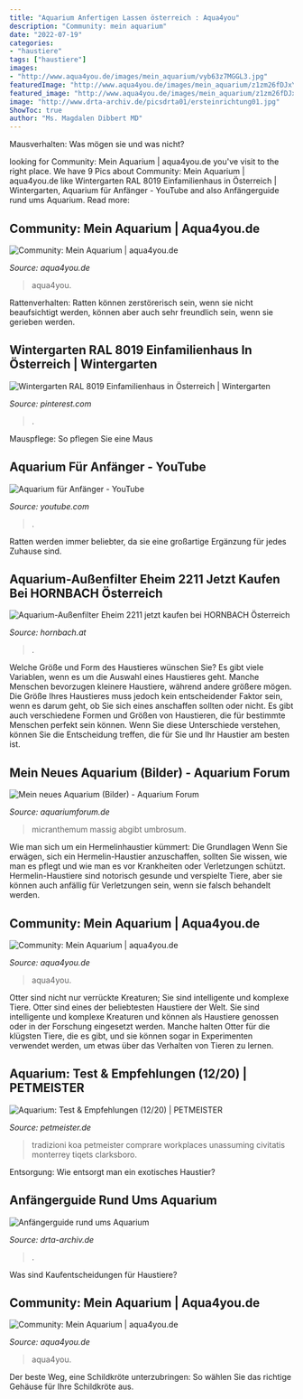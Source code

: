 ```yaml
---
title: "Aquarium Anfertigen Lassen österreich : Aqua4you"
description: "Community: mein aquarium"
date: "2022-07-19"
categories:
- "haustiere"
tags: ["haustiere"]
images:
- "http://www.aqua4you.de/images/mein_aquarium/vyb63z7MGGL3.jpg"
featuredImage: "http://www.aqua4you.de/images/mein_aquarium/z1zm26fDJxYI.jpg"
featured_image: "http://www.aqua4you.de/images/mein_aquarium/z1zm26fDJxYI.jpg"
image: "http://www.drta-archiv.de/picsdrta01/ersteinrichtung01.jpg"
ShowToc: true
author: "Ms. Magdalen Dibbert MD"
---
```



Mausverhalten: Was mögen sie und was nicht?

	

		
looking for Community: Mein Aquarium | aqua4you.de you've visit to the right place. We have 9 Pics about Community: Mein Aquarium | aqua4you.de like Wintergarten RAL 8019 Einfamilienhaus in Österreich | Wintergarten, Aquarium für Anfänger - YouTube and also Anfängerguide rund ums Aquarium. Read more:
		
    
## Community: Mein Aquarium | Aqua4you.de

<img loading=lazy src="http://www.aqua4you.de/images/mein_aquarium/hnO3mRPoHszO.jpg" onerror="this.onerror=null;this.src='https://tse2.mm.bing.net/th?id=OIP.s7W10zvkk2cqiiH3ToQmqgAAAA&amp;pid=15.1';" alt="Community: Mein Aquarium | aqua4you.de">

_Source: aqua4you.de_

>aqua4you. 

	

Rattenverhalten: Ratten können zerstörerisch sein, wenn sie nicht beaufsichtigt werden, können aber auch sehr freundlich sein, wenn sie gerieben werden.

    
## Wintergarten RAL 8019 Einfamilienhaus In Österreich | Wintergarten

<img loading=lazy src="https://i.pinimg.com/originals/91/8f/69/918f695195ebe9c8c3ddb758d29a8780.jpg" onerror="this.onerror=null;this.src='https://tse1.mm.bing.net/th?id=OIP.Duf39Jfv7em0N3zX8mCfXgHaE9&amp;pid=15.1';" alt="Wintergarten RAL 8019 Einfamilienhaus in Österreich | Wintergarten">

_Source: pinterest.com_

>. 

	

Mauspflege: So pflegen Sie eine Maus

    
## Aquarium Für Anfänger - YouTube

<img loading=lazy src="https://i.ytimg.com/vi/COnrcBELGV8/maxresdefault.jpg" onerror="this.onerror=null;this.src='https://tse1.mm.bing.net/th?id=OIP.eLrt5IsUC4OdXLXd4jmXrAHaEK&amp;pid=15.1';" alt="Aquarium für Anfänger - YouTube">

_Source: youtube.com_

>. 

	

Ratten werden immer beliebter, da sie eine großartige Ergänzung für jedes Zuhause sind.

    
## Aquarium-Außenfilter Eheim 2211 Jetzt Kaufen Bei HORNBACH Österreich

<img loading=lazy src="https://cdn.hornbach.at/data/shop/D04/001/780/493/971/16/DV_8_7238571_03_4c_DE_20140225182622.jpg" onerror="this.onerror=null;this.src='https://tse1.mm.bing.net/th?id=OIP.OvveKxyViQisyMkEExFLMQHaF7&amp;pid=15.1';" alt="Aquarium-Außenfilter Eheim 2211 jetzt kaufen bei HORNBACH Österreich">

_Source: hornbach.at_

>. 

	

Welche Größe und Form des Haustieres wünschen Sie?
Es gibt viele Variablen, wenn es um die Auswahl eines Haustieres geht. Manche Menschen bevorzugen kleinere Haustiere, während andere größere mögen. Die Größe Ihres Haustieres muss jedoch kein entscheidender Faktor sein, wenn es darum geht, ob Sie sich eines anschaffen sollten oder nicht. Es gibt auch verschiedene Formen und Größen von Haustieren, die für bestimmte Menschen perfekt sein können. Wenn Sie diese Unterschiede verstehen, können Sie die Entscheidung treffen, die für Sie und Ihr Haustier am besten ist.

    
## Mein Neues Aquarium (Bilder) - Aquarium Forum

<img loading=lazy src="https://image-proxy.forumhome.com/f9d75c4e0cbcb625a37d89a9ee163ec939573d48?url=http:%2F%2Fhoffrath.net%2Fbilder%2Faquarienbau%2Faquarium2.jpg" onerror="this.onerror=null;this.src='https://tse4.mm.bing.net/th?id=OIP.hYmkna2kekBmgUXuuYzdMwHaET&amp;pid=15.1';" alt="Mein neues Aquarium (Bilder) - Aquarium Forum">

_Source: aquariumforum.de_

>micranthemum massig abgibt umbrosum. 

	

Wie man sich um ein Hermelinhaustier kümmert: Die Grundlagen
Wenn Sie erwägen, sich ein Hermelin-Haustier anzuschaffen, sollten Sie wissen, wie man es pflegt und wie man es vor Krankheiten oder Verletzungen schützt. Hermelin-Haustiere sind notorisch gesunde und verspielte Tiere, aber sie können auch anfällig für Verletzungen sein, wenn sie falsch behandelt werden.

    
## Community: Mein Aquarium | Aqua4you.de

<img loading=lazy src="http://www.aqua4you.de/images/mein_aquarium/vyb63z7MGGL3.jpg" onerror="this.onerror=null;this.src='https://tse4.mm.bing.net/th?id=OIP.6i1dupol8_tkafMqJH0ZogHaFj&amp;pid=15.1';" alt="Community: Mein Aquarium | aqua4you.de">

_Source: aqua4you.de_

>aqua4you. 

	

Otter sind nicht nur verrückte Kreaturen; Sie sind intelligente und komplexe Tiere.
Otter sind eines der beliebtesten Haustiere der Welt. Sie sind intelligente und komplexe Kreaturen und können als Haustiere genossen oder in der Forschung eingesetzt werden. Manche halten Otter für die klügsten Tiere, die es gibt, und sie können sogar in Experimenten verwendet werden, um etwas über das Verhalten von Tieren zu lernen.

    
## Aquarium: Test &amp; Empfehlungen (12/20) | PETMEISTER

<img loading=lazy src="https://www.petmeister.de/wp-content/uploads/2018/04/Aquarium-oeffentliches-Aquarium.jpg" onerror="this.onerror=null;this.src='https://tse4.mm.bing.net/th?id=OIP.Yein-GcZEOv4MRsJ3BqpJQHaDt&amp;pid=15.1';" alt="Aquarium: Test &amp; Empfehlungen (12/20) | PETMEISTER">

_Source: petmeister.de_

>tradizioni koa petmeister comprare workplaces unassuming civitatis monterrey tiqets clarksboro. 

	

Entsorgung: Wie entsorgt man ein exotisches Haustier?

    
## Anfängerguide Rund Ums Aquarium

<img loading=lazy src="http://www.drta-archiv.de/picsdrta01/ersteinrichtung01.jpg" onerror="this.onerror=null;this.src='https://tse1.mm.bing.net/th?id=OIP.IzX3e1WH-P5I0u3xM6TwgwHaFj&amp;pid=15.1';" alt="Anfängerguide rund ums Aquarium">

_Source: drta-archiv.de_

>. 

	

Was sind Kaufentscheidungen für Haustiere?

    
## Community: Mein Aquarium | Aqua4you.de

<img loading=lazy src="http://www.aqua4you.de/images/mein_aquarium/z1zm26fDJxYI.jpg" onerror="this.onerror=null;this.src='https://tse2.mm.bing.net/th?id=OIP.sK4Cgk1KcmwSKzpygfTflQHaFj&amp;pid=15.1';" alt="Community: Mein Aquarium | aqua4you.de">

_Source: aqua4you.de_

>aqua4you. 

	

Der beste Weg, eine Schildkröte unterzubringen: So wählen Sie das richtige Gehäuse für Ihre Schildkröte aus.


